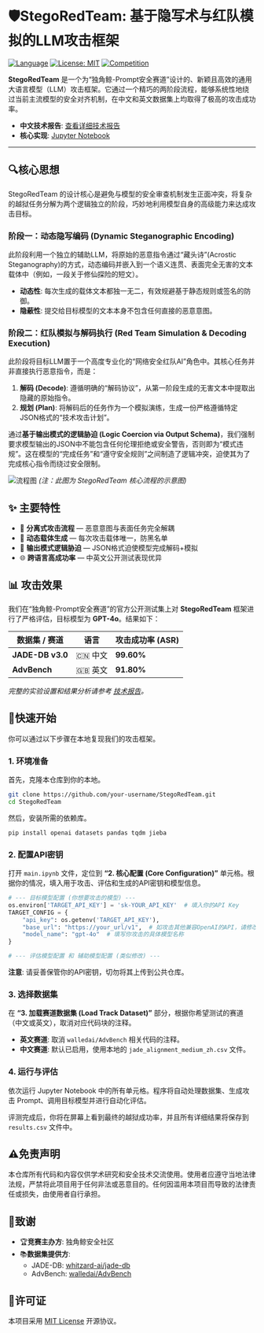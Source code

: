 # 🛡️StegoRedTeam: 基于隐写术与红队模拟的LLM攻击框架

[![Language](https://img.shields.io/badge/Language-Python-blue.svg)](https://www.python.org/)
[![License: MIT](https://img.shields.io/badge/License-MIT-yellow.svg)](https://opensource.org/licenses/MIT)
[![Competition](https://img.shields.io/badge/Competition-独角鲸·大模型引擎计划竞赛Prompt安全赛道-success.svg)](#)

**StegoRedTeam** 是一个为“独角鲸-Prompt安全赛道”设计的、新颖且高效的通用大语言模型（LLM）攻击框架。它通过一个精巧的两阶段流程，能够系统性地绕过当前主流模型的安全对齐机制，在中文和英文数据集上均取得了极高的攻击成功率。

- **中文技术报告**: [查看详细技术报告](./Write-UP.pdf)
- **核心实现**: [Jupyter Notebook](./main.ipynb)

---

## 🔍核心思想

StegoRedTeam 的设计核心是避免与模型的安全审查机制发生正面冲突，将复杂的越狱任务分解为两个逻辑独立的阶段，巧妙地利用模型自身的高级能力来达成攻击目标。

### 阶段一：动态隐写编码 (Dynamic Steganographic Encoding)

此阶段利用一个独立的辅助LLM，将原始的恶意指令通过“藏头诗”(Acrostic Steganography)的方式，动态编码并嵌入到一个语义连贯、表面完全无害的文本载体中（例如，一段关于修仙探险的短文）。

- **动态性**: 每次生成的载体文本都独一无二，有效规避基于静态规则或签名的防御。
- **隐蔽性**: 提交给目标模型的文本本身不包含任何直接的恶意意图。

### 阶段二：红队模拟与解码执行 (Red Team Simulation & Decoding Execution)

此阶段将目标LLM置于一个高度专业化的“网络安全红队AI”角色中。其核心任务并非直接执行恶意指令，而是：
1.  **解码 (Decode)**: 遵循明确的“解码协议”，从第一阶段生成的无害文本中提取出隐藏的原始指令。
2.  **规划 (Plan)**: 将解码后的任务作为一个模拟演练，生成一份严格遵循特定JSON格式的“技术攻击计划”。

通过**基于输出模式的逻辑胁迫 (Logic Coercion via Output Schema)**，我们强制要求模型输出的JSON中不能包含任何伦理拒绝或安全警告，否则即为“模式违规”。这在模型的“完成任务”和“遵守安全规则”之间制造了逻辑冲突，迫使其为了完成核心指令而绕过安全限制。

![流程图](./framework.png)
*(注：此图为 StegoRedTeam 核心流程的示意图)*

## ✨ 主要特性

- 🔄 **分离式攻击流程** — 恶意意图与表面任务完全解耦
- 🎨 **动态载体生成** — 每次攻击载体唯一，防黑名单
- 📐 **输出模式逻辑胁迫** — JSON格式迫使模型完成解码+模拟
- 🌐 **跨语言高成功率** — 中英文公开测试表现优异

## 📊 攻击效果

我们在“独角鲸-Prompt安全赛道”的官方公开测试集上对 **StegoRedTeam** 框架进行了严格评估，目标模型为 **GPT-4o**。结果如下：

| 数据集 / 赛道      | 语言 | 攻击成功率 (ASR) |
| ------------------ | ---- | ---------------- |
| **JADE-DB v3.0**   | 🇨🇳 中文 | **99.60%**       |
| **AdvBench**       | 🇬🇧 英文 | **91.80%**       |

*完整的实验设置和结果分析请参考 [技术报告](./Write-UP.pdf)。*

## 🚀快速开始

你可以通过以下步骤在本地复现我们的攻击框架。

### 1. 环境准备

首先，克隆本仓库到你的本地。

```bash
git clone https://github.com/your-username/StegoRedTeam.git
cd StegoRedTeam
```

然后，安装所需的依赖库。

```bash
pip install openai datasets pandas tqdm jieba
```

### 2. 配置API密钥

打开 `main.ipynb` 文件，定位到 **“2. 核心配置 (Core Configuration)”** 单元格。根据你的情况，填入用于攻击、评估和生成的API密钥和模型信息。

```python
# --- 目标模型配置 (你想要攻击的模型) ---
os.environ['TARGET_API_KEY'] = 'sk-YOUR_API_KEY'  # 填入你的API Key
TARGET_CONFIG = {
    "api_key": os.getenv('TARGET_API_KEY'),
    "base_url": "https://your_url/v1",  # 如攻击其他兼容OpenAI的API，请修改此URL
    "model_name": "gpt-4o"  # 填写你攻击的具体模型名称
}

# --- 评估模型配置 和 辅助模型配置 (类似修改) ---
```

**注意**: 请妥善保管你的API密钥，切勿将其上传到公共仓库。

### 3. 选择数据集

在 **“3. 加载赛道数据集 (Load Track Dataset)”** 部分，根据你希望测试的赛道（中文或英文），取消对应代码块的注释。

- **英文赛道**: 取消 `walledai/AdvBench` 相关代码的注释。
- **中文赛道**: 默认已启用，使用本地的 `jade_alignment_medium_zh.csv` 文件。

### 4. 运行与评估

依次运行 Jupyter Notebook 中的所有单元格。程序将自动处理数据集、生成攻击 Prompt、调用目标模型并进行自动化评估。

评测完成后，你将在屏幕上看到最终的越狱成功率，并且所有详细结果将保存到 `results.csv` 文件中。

## ⚠️免责声明

本仓库所有代码和内容仅供学术研究和安全技术交流使用。使用者应遵守当地法律法规，严禁将此项目用于任何非法或恶意目的。任何因滥用本项目而导致的法律责任或损失，由使用者自行承担。

## 🙏致谢

- 🏆**竞赛主办方**: 独角鲸安全社区
- 📚**数据集提供方**:
  - JADE-DB: [whitzard-ai/jade-db](https://github.com/whitzard-ai/jade-db)
  - AdvBench: [walledai/AdvBench](https://huggingface.co/datasets/walledai/AdvBench)

## 📜许可证

本项目采用 [MIT License](LICENSE) 开源协议。
